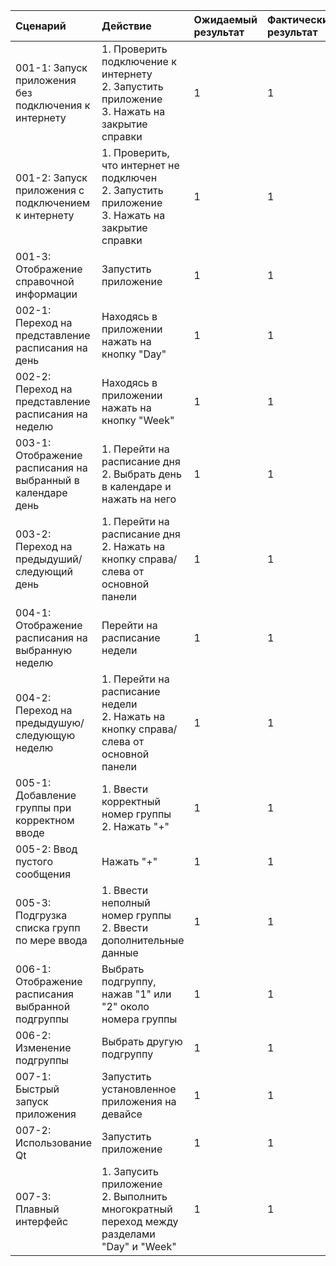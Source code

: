 |Cценарий|Действие|Ожидаемый результат|Фактический результат| Оценка|
|:---|:---|:---|:---|:---|
|001-1: Запуск приложения без подключения к интернету|1. Проверить подключение к интернету <br /> 2. Запустить приложение <br /> 3. Нажать на закрытие справки|1|1|Тест не пройден|
|001-2: Запуск приложения с подключением к интернету|1. Проверить, что интернет не подключен <br /> 2. Запустить приложение <br /> 3. Нажать на закрытие справки|1|1|Тест не пройден|
|001-3: Отображение справочной информации|Запустить приложение|1|1|Тест не пройден|
|002-1: Переход на представление расписания на день|Находясь в приложении нажать на кнопку "Day"|1|1|Тест не пройден|
|002-2: Переход на представление расписания на неделю|Находясь в приложении нажать на кнопку "Week"|1|1|Тест не пройден|
|003-1: Отображение расписания на выбранный в календаре день|1. Перейти на расписание дня <br /> 2. Выбрать день в календаре и нажать на него|1|1|Тест не пройден|
|003-2: Переход на предыдуший/следующий день|1. Перейти на расписание дня <br /> 2. Нажать на кнопку справа/слева от основной панели|1|1|Тест не пройден|
|004-1: Отображение расписания на выбранную неделю|Перейти на расписание недели <br />|1|1|Тест не пройден|
|004-2: Переход на предыдушую/следующую неделю|1. Перейти на расписание недели <br /> 2. Нажать на кнопку справа/слева от основной панели|1|1|Тест не пройден|
|005-1: Добавление группы при корректном вводе|1. Ввести корректный номер группы <br /> 2. Нажать "+"|1|1|Тест не пройден|
|005-2: Ввод пустого сообщения|Нажать "+"|1|1|Тест не пройден|
|005-3: Подгрузка списка групп по мере ввода|1. Ввести неполный номер группы <br /> 2. Ввести дополнительные данные|1|1|Тест не пройден|
|006-1: Отображение расписания выбранной подгруппы|Выбрать подгруппу, нажав "1" или "2" около номера группы|1|1|Тест не пройден|
|006-2: Изменение подгруппы|Выбрать другую подгруппу|1|1|Тест не пройден|
|007-1: Быстрый запуск приложения|Запустить установленное приложения на девайсе|1|1|Тест пройден|
|007-2: Использование Qt|Запустить приложение|1|1|Тест пройден|
|007-3: Плавный интерфейс|1. Запусить приложение <br /> 2. Выполнить многократный переход между разделами "Day" и "Week"|1|1|Тест не пройден|
